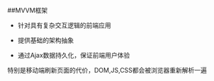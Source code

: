 ##MVVM框架

- 针对具有复杂交互逻辑的前端应用

- 提供基础的架构抽象

- 通过Ajax数据持久化，保证前端用户体验

特别是移动端刷新页面的代价，DOM,JS,CSS都会被浏览器重新解析一遍